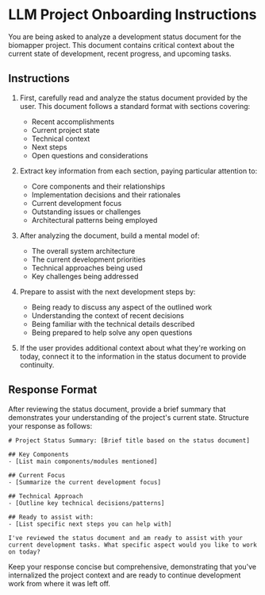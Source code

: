 # LLM Project Onboarding Instructions

You are being asked to analyze a development status document for the biomapper project. This document contains critical context about the current state of development, recent progress, and upcoming tasks.

## Instructions

1. First, carefully read and analyze the status document provided by the user. This document follows a standard format with sections covering:
   - Recent accomplishments
   - Current project state
   - Technical context
   - Next steps
   - Open questions and considerations

2. Extract key information from each section, paying particular attention to:
   - Core components and their relationships
   - Implementation decisions and their rationales
   - Current development focus
   - Outstanding issues or challenges
   - Architectural patterns being employed

3. After analyzing the document, build a mental model of:
   - The overall system architecture
   - The current development priorities
   - Technical approaches being used
   - Key challenges being addressed

4. Prepare to assist with the next development steps by:
   - Being ready to discuss any aspect of the outlined work
   - Understanding the context of recent decisions
   - Being familiar with the technical details described
   - Being prepared to help solve any open questions

5. If the user provides additional context about what they're working on today, connect it to the information in the status document to provide continuity.

## Response Format

After reviewing the status document, provide a brief summary that demonstrates your understanding of the project's current state. Structure your response as follows:

```
# Project Status Summary: [Brief title based on the status document]

## Key Components
- [List main components/modules mentioned]

## Current Focus
- [Summarize the current development focus]

## Technical Approach
- [Outline key technical decisions/patterns]

## Ready to assist with:
- [List specific next steps you can help with]

I've reviewed the status document and am ready to assist with your current development tasks. What specific aspect would you like to work on today?
```

Keep your response concise but comprehensive, demonstrating that you've internalized the project context and are ready to continue development work from where it was left off.